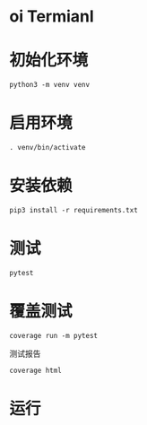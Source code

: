 # oi Termianl

# 初始化环境

`python3 -m venv venv`

# 启用环境

`. venv/bin/activate`

# 安装依赖

`pip3 install -r requirements.txt`

# 测试

`pytest`

# 覆盖测试

`coverage run -m pytest `

测试报告

`coverage html`

# 运行
